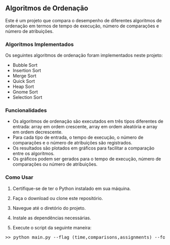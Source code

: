 ## Algoritmos de Ordenação

Este é um projeto que compara o desempenho de diferentes algoritmos de ordenação em termos de tempo de execução, número de comparações e número de atribuições.

### Algoritmos Implementados

Os seguintes algoritmos de ordenação foram implementados neste projeto:

- Bubble Sort
- Insertion Sort
- Merge Sort
- Quick Sort
- Heap Sort
- Gnome Sort
- Selection Sort

### Funcionalidades

- Os algoritmos de ordenação são executados em três tipos diferentes de entrada: array em ordem crescente, array em ordem aleatória e array em ordem decrescente.
- Para cada tipo de entrada, o tempo de execução, o número de comparações e o número de atribuições são registrados.
- Os resultados são plotados em gráficos para facilitar a comparação entre os algoritmos.
- Os gráficos podem ser gerados para o tempo de execução, número de comparações ou número de atribuições.

### Como Usar

1. Certifique-se de ter o Python instalado em sua máquina.

2. Faça o download ou clone este repositório.

3. Navegue até o diretório do projeto.

4. Instale as dependências necessárias.

5. Execute o script da seguinte maneira:
<pre>
>> python main.py --flag (time,comparisons,assignments) --folder NOME_DA_PASTA
</pre>




